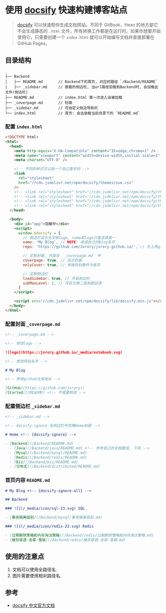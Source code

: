 # 使用 [docsify](https://docsify.js.org/#/zh-cn/) 快速构建博客站点

> [docsify](https://docsify.js.org/#/zh-cn/) 可以快速帮你生成文档网站。不同于 GitBook、Hexo 的地方是它不会生成静态的 `.html` 文件，所有转换工作都是在运行时。如果你想要开始使用它，只需要创建一个 `index.html` 就可以开始编写文档并直接部署在 GitHub Pages。

## 目录结构

```text
.
├── Backend
│   ├── README.md       // Backend下的首页, 对应的路径 `/Backend/README`
│   ├── _sidebar.md     // 嵌套的侧边栏, 当url路径加载到Backend时, 会加载此文件(侧边栏)
├── README.md           // index.html 第一次进入会被加载
├── _coverpage.md       // 封面
├── _sidebar.md         // 可自定义侧边导航栏
└── index.html          // 首页: 会去装载当前目录下的 `README.md`
```

### 配置 `index.html`

```html
<!DOCTYPE html>
<html>
  <head>
    <meta http-equiv="X-UA-Compatible" content="IE=edge,chrome=1" />
    <meta name="viewport" content="width=device-width,initial-scale=1" />
    <meta charset="UTF-8" />

    <!-- 不同的样式可以挑一个自己喜欢的 -->
    <link
      rel="stylesheet"
      href="//cdn.jsdelivr.net/npm/docsify/themes/vue.css"
    />
    <!-- <link rel="stylesheet" href="//cdn.jsdelivr.net/npm/docsify/themes/buble.css"> -->
    <!-- <link rel="stylesheet" href="//cdn.jsdelivr.net/npm/docsify/themes/dark.css"> -->
    <!-- <link rel="stylesheet" href="//cdn.jsdelivr.net/npm/docsify/themes/pure.css"> -->
    <!-- <link rel="stylesheet" href="//cdn.jsdelivr.net/npm/docsify/themes/dolphin.css"> -->
  </head>

  <body>
    <div id="app">加载中</div>
    <script>
      window.$docsify = {
        // 侧边栏显示名字和logo, name和logo只能选择其一
        name: 'My Blog', // NOTE: 改成自己的Blog名字
        repo: 'https://github.com/Jxrory/jxrory.github.io/', // 左上角github挂件, NOTE: 改成自己的代码仓库

        // 定制封面, 内容在 `_coverpage.md` 中
        coverpage: true, // 显示封面
        onlyCover: true, // 单独将封面作为首页

        // 定制侧边栏
        loadSidebar: true, // 开启侧边栏
        subMaxLevel: 2, // 开启文章二级标题目录
      }
    </script>

    <script src="//cdn.jsdelivr.net/npm/docsify/lib/docsify.min.js"></script>
  </body>
</html>
```

### 配置封面 `_coverpage.md`

```markdown
<!-- _coverpage.md -->

<!-- 修改logo -->

![logo](https://jxrory.github.io/_media/notebook.svg)

<!-- 修改网站名字 -->

# My Blog

<!-- 修改github仓库地址 -->

[GitHub](https://github.com/jxrory/)
[Started](/README) <!-- 不需要修改 -->
```

### 配置侧边栏 `_sidebar.md`

```markdown
<!-- _sidebar.md -->

<!-- docsify-ignore 在侧边栏中忽略Home标题 -->

# Home <!-- {docsify-ignore} -->

- [Backend](/Backend/README.md)
  - [Java](/Backend/java/README.md) <!-- 参考自己的文档路径, 下同 -->
  - [Mysql](/Backend/mysql/README.md)
  - [Redis](/Backend/redis/README.md)
  - [Biz](/Backend/biz/README.md)
  - [分布式](/Backend/distributed/README.md)
```

### 首页内容 `README.md`

```markdown
# My Blog <!-- {docsify-ignore-all} -->

## Backend

### ![](/_media/icon/sql-23.svg) SQL

- [事务隔离级别](/Backend/mysql/事务隔离级别.md)

### ![](/_media/icon/redis-23.svg) Redis

- [过期删除策略和内存淘汰策略](/Backend/redis/过期删除策略和内存淘汰策略.md)
- [缓存穿透-击穿-雪崩](/Backend/redis/缓存穿透-击穿-雪崩.md)
```

## 使用的注意点

1. 文档可以使用全路径名.
2. 图片需要使用相对路径名.

## 参考

- [docsify 中文官方文档](https://docsify.js.org/#/zh-cn/quickstart)
